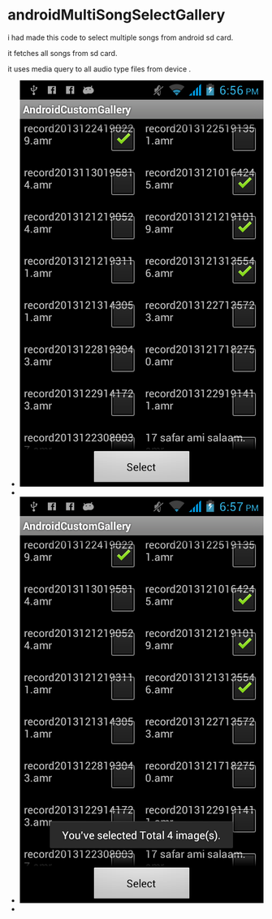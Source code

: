 <html>
  <head >
   
  </head>


  <body >
  
  <h1>androidMultiSongSelectGallery</h1>



<div>
<p>i had made this code to select multiple songs from android sd card.</p>

<p>it fetches all songs from sd card.</p>

<p>it uses media query to all audio type files from device .</p>
</div> 


      
      
      
      

<ul>
<li>
<img src="/device-2014-01-12-185647.png"/>
<li>
<li>
<img src="/device-2014-01-12-185738.png"/>
<li>





  </body>
</html>


